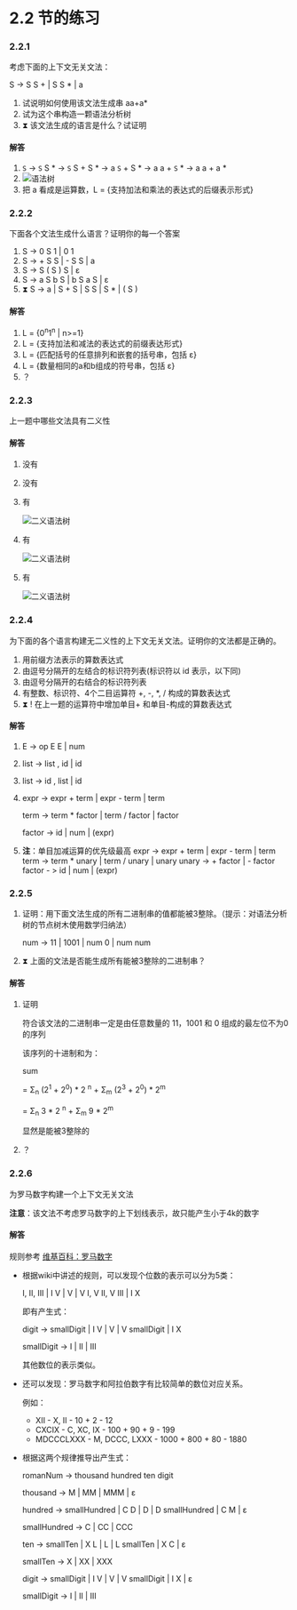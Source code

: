 # 2.2 节的练习

### 2.2.1

考虑下面的上下文无关文法：
S -> S S + | S S * | a1. 试说明如何使用该文法生成串 aa+a*2. 试为这个串构造一颗语法分析树
3. ⧗ 该文法生成的语言是什么？试证明 #### 解答
1. `S` -> `S` S * -> `S` S + S * -> a `S` + S * -> a a + `S` * -> a a + a *	
2. ![语法树](https://raw.github.com/fool2fish/dragon-book-practice-answer/master/ch02/2.2/assets/2.2.1-2.png)
3. 把 a 看成是运算数，L = {支持加法和乘法的表达式的后缀表示形式}### 2.2.2
下面各个文法生成什么语言？证明你的每一个答案
1. S -> 0 S 1 | 0 12. S -> + S S | - S S | a3. S -> S ( S ) S | ε4. S -> a S b S | b S a S | ε5. ⧗ S -> a | S + S | S S | S * | ( S ) 
#### 解答
1. L = {0<sup>n</sup>1<sup>n</sup> | n>=1}
2. L = {支持加法和减法的表达式的前缀表达形式}
3. L = {匹配括号的任意排列和嵌套的括号串，包括 ε}
4. L = {数量相同的a和b组成的符号串，包括 ε}
5. ？### 2.2.3
上一题中哪些文法具有二义性
#### 解答
1. 没有
2. 没有
3. 有
    
   ![二义语法树](https://raw.github.com/fool2fish/dragon-book-practice-answer/master/ch02/2.2/assets/2.2.3-3.png)
    
4. 有

    ![二义语法树](https://raw.github.com/fool2fish/dragon-book-practice-answer/master/ch02/2.2/assets/2.2.3-4.png)
    
5. 有

    ![二义语法树](https://raw.github.com/fool2fish/dragon-book-practice-answer/master/ch02/2.2/assets/2.2.3-5.png)
### 2.2.4
为下面的各个语言构建无二义性的上下文无关文法。证明你的文法都是正确的。
1. 用前缀方法表示的算数表达式2. 由逗号分隔开的左结合的标识符列表(标识符以 id 表示，以下同)3. 由逗号分隔开的右结合的标识符列表4. 有整数、标识符、4个二目运算符 +, -, *, / 构成的算数表达式5. ⧗ ! 在上一题的运算符中增加单目+ 和单目-构成的算数表达式
#### 解答
1.  E -> op E E | num2.  list -> list , id | id
3.  list -> id , list | id
4.  expr -> expr + term | expr - term | term
    
    term -> term * factor | term / factor | factor
    
    factor -> id | num | (expr)
5.  **注**：单目加减运算的优先级最高
    expr -> expr + term | expr - term | term
    term -> term * unary | term / unary | unary
    unary -> + factor | - factor
    factor - > id | num | (expr)
### 2.2.5 1. 证明：用下面文法生成的所有二进制串的值都能被3整除。（提示：对语法分析树的节点树木使用数学归纳法）
    num -> 11 | 1001 | num 0 | num num
2.  ⧗ 上面的文法是否能生成所有能被3整除的二进制串？#### 解答
1. 证明
    符合该文法的二进制串一定是由任意数量的 11，1001 和 0 组成的最左位不为0的序列
    该序列的十进制和为：
    sum 
    = Σ<sub>n</sub> (2<sup>1</sup> + 2<sup>0</sup>) * 2 <sup>n</sup> + Σ<sub>m</sub> (2<sup>3</sup> + 2<sup>0</sup>) * 2<sup>m</sup>
    = Σ<sub>n</sub> 3 * 2 <sup>n</sup> + Σ<sub>m</sub> 9 * 2<sup>m</sup>
    显然是能被3整除的
2. ？
### 2.2.6
为罗马数字构建一个上下文无关文法
**注意**：该文法不考虑罗马数字的上下划线表示，故只能产生小于4k的数字
#### 解答规则参考 [维基百科：罗马数字](http://zh.wikipedia.org/wiki/%E7%BD%97%E9%A9%AC%E6%95%B0%E5%AD%97)- 根据wiki中讲述的规则，可以发现个位数的表示可以分为5类：
    I, II, III | I V | V | V I, V II, V III | I X
    即有产生式：
    digit -> smallDigit | I V | V | V smallDigit | I X
    smallDigit -> I | II | III 

    其他数位的表示类似。- 还可以发现：罗马数字和阿拉伯数字有比较简单的数位对应关系。
    例如：

    - XII - X, II - 10 + 2 - 12
    - CXCIX - C, XC, IX - 100 + 90 + 9 - 199    - MDCCCLXXX - M, DCCC, LXXX - 1000 + 800 + 80 - 1880

- 根据这两个规律推导出产生式：

    romanNum -> thousand hundred ten digit

    thousand -> M | MM | MMM | ε 

    hundred -> smallHundred | C D | D | D smallHundred | C M | ε
    smallHundred -> C | CC | CCC 

    ten -> smallTen | X L | L | L smallTen | X C | ε
    smallTen -> X | XX | XXX 

    digit -> smallDigit | I V | V | V smallDigit | I X | ε
    smallDigit -> I | II | III 